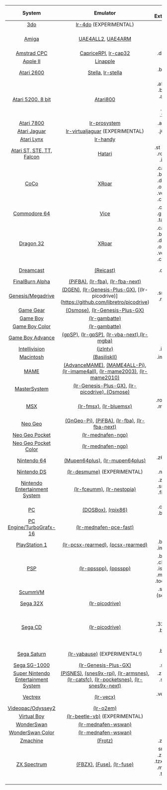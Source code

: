 | System | Emulator | Rom Extensions | BIOS |
|:--------------------------------------------------------------------------:|:-------------------------------------------------------------------------------------------------------------------------------------------------------------------------------------------------------------------------------------------------------------------------------------------------------------------------------------------------------------:|:-----------------------------------------------------------:|:----------------------------------------------------------------------------------------------------:|
| [3do](3do)  | [lr-4do](https://github.com/libretro/4do-libretro) (EXPERIMENTAL)  | .iso | panafz10.bin |
| [Amiga](Amiga)  | [UAE4ALL2](https://github.com/RetroPie/uae4all2), [UAE4ARM](https://github.com/Chips-fr/uae4arm-rpi/)  | .adf | kick13.rom, kick20.rom, kick31.rom |
| [Amstrad CPC](Amstrad-CPC)  | [CapriceRPI](https://github.com/KaosOverride/CapriceRPI), [lr-cap32](https://github.com/libretro/libretro-cap32.git)  | .dsk .cpc | None |
| [Apple II](Apple-II)  | [Linapple](http://sourceforge.net/projects/linapple/)  | .dsk | None |
| [Atari 2600](Atari-2600)  | [Stella](http://stella.sourceforge.net/), [lr-stella](https://github.com/libretro/stella-libretro)  | .bin .a26 .rom | None |
| [Atari 5200, 8 bit](Atari-800-and-5200)  | [Atari800](http://atari800.sourceforge.net/)  | .a52 .bas .bin .xex .atr .xfd .dcm .atr.gz .xfd.gz | ATARIXL.ROM, ATARIBAS.ROM, ATARIOSA.ROM, ATARIOSB.ROM, 5200.rom |
| [Atari 7800](Atari-7800)  | [lr-prosystem](https://github.com/libretro/prosystem-libretro)  | .a78 .bin | 7800 BIOS (U).rom |
| [Atari Jaguar](Atari-Jaguar)  | [lr-virtualjaguar](https://github.com/libretro/virtualjaguar-libretro) (EXPERIMENTAL)  | .j64 .jag | None |
| [Atari Lynx](Atari-Lynx)  | [lr-handy](https://github.com/libretro/libretro-handy)  | .lnx | None |
| [Atari ST, STE, TT, Falcon](Atari-ST-STE-TT-Falcon)  | [Hatari](http://hatari.tuxfamily.org/)  | .st .stx .img .rom .raw .ipf .ctr | None |
| [CoCo](Coco)  | [XRoar](http://www.6809.org.uk/xroar/)  | .cas .wav .bas .asc .dmk .jvc .os9 .dsk .vdk .rom .ccc .sna | bas13.rom |
| [Commodore 64](Commodore-64)  | [Vice](http://vice-emu.sourceforge.net/)  | .crt .d64 .g64 .t64 .tap .x64 | None |
| [Dragon 32](Dragon)  | [XRoar](http://www.6809.org.uk/xroar/)  | .cas .wav .bas .asc .dmk .jvc .os9 .dsk .vdk .rom .ccc .sna | d32.rom  |
| [Dreamcast](Dreamcast) | [(Reicast)](https://github.com/reicast/reicast-emulator) | .cdi .gdi | dc_boot.bin, dc_flash.bin |
| [FinalBurn Alpha](FinalBurn-Alpha) | [(PiFBA)](https://github.com/RetroPie/pifba), [(lr-fba)](https://github.com/libretro/fba-libretro), [(lr-fba-next)](https://github.com/libretro/libretro-fba.git) | .zip | neogeo.zip |
| [Genesis/Megadrive](Genesis-Megadrive) | [(DGEN)](http://dgen.sourceforge.net/), [(lr-Genesis-Plus-GX)](https://github.com/libretro/Genesis-Plus-GX), [(lr-picodrive)] (https://github.com/libretro/picodrive) | .smd .bin .md .iso | None |
| [Game Gear](Game-Gear) | [(Osmose)](https://github.com/RetroPie/osmose-rpi), [(lr-Genesis-Plus-GX)](https://github.com/libretro/Genesis-Plus-GX) | .gg | None |
| [Game Boy](Game-Boy) | [(lr-gambatte)](https://github.com/libretro/gambatte-libretro) | .gb | None |
| [Game Boy Color](Game-Boy-Color) | [(lr-gambatte)](https://github.com/libretro/gambatte-libretro) | .gbc | None |
| [Game Boy Advance](Game-Boy-Advance) | [(gpSP)](https://github.com/DPRCZ/gpsp), [(lr-gpSP)](https://github.com/libretro/gpsp), [(lr-vba-next)](https://github.com/libretro/vba-next),[(lr-mgba)](https://github.com/libretro/mgba) | .gba | gba_bios.bin |
| [Intellivision](Intellivision) | [(jzIntv)](http://spatula-city.org/~im14u2c/intv/) | .int .bin | exec.bin, grom.bin |
| [Macintosh](Macintosh) | [(BasiliskII)](http://basilisk.cebix.net/) | .img .rom | mac.rom, disk.img |
| [MAME](MAME) | [(AdvanceMAME)](http://advancemame.sourceforge.net/), [(MAME4ALL-Pi)](https://github.com/RetroPie/mame4all-pi), [(lr-imame4all)](https://github.com/libretro/imame4all-libretro), [(lr-mame2003)](https://github.com/libretro/mame2003-libretro), [(lr-mame2010)](https://github.com/libretro/mame2010-libretro) | .zip | neogeo.zip |
| [MasterSystem](Master-System) | [(lr-Genesis-Plus-GX)](https://github.com/libretro/Genesis-Plus-GX), [(lr-picodrive)](https://github.com/libretro/picodrive),,[(Osmose)](https://github.com/RetroPie/osmose-rpi) | .sms | None |
| [MSX](MSX) | [(lr-fmsx)](https://github.com/libretro/fmsx-libretro), [(lr-bluemsx)](https://github.com/libretro/blueMSX-libretro) | .rom .mx1 .mx2 .col .dsk | See Wiki Page |
| [Neo Geo](Neo-Geo) | [(GnGeo-Pi)](https://github.com/ymartel06/GnGeo-Pi), [(PiFBA)](https://github.com/RetroPie/pifba), [(lr-fba)](https://github.com/libretro/fba-libretro), [(lr-fba-next)](https://github.com/libretro/libretro-fba.git) | .zip | neogeo.zip |
| [Neo Geo Pocket](Neo-Geo-Pocket) | [(lr-mednafen-ngp)](https://github.com/libretro/beetle-ngp-libretro.git) | .ngp | None |
| [Neo Geo Pocket Color](Neo-Geo-Pocket-Color) | [(lr-mednafen-ngp)](https://github.com/libretro/beetle-ngp-libretro.git) | .ngc | None |
| [Nintendo 64](Nintendo-64) | [(Mupen64plus)](https://code.google.com/p/mupen64plus/), [(lr-mupen64plus)](https://github.com/libretro/mupen64plus-libretro) | .z64 .n64 .v64 | None |
| [Nintendo DS](Nintendo-DS) | [(lr-desmume)](https://github.com/libretro/desmume) (EXPERIMENTAL) | .nds .bin | None |
| [Nintendo Entertainment System](Nintendo-Entertainment-System) | [(lr-fceumm)](https://github.com/libretro/libretro-fceumm), [(lr-nestopia)](https://github.com/libretro/nestopia) | .zip .nes .smc .sfc .fig .swc .mgd | disksys.rom (for famicom games) |
| [PC](PC) | [(DOSBox)](http://www.dosbox.com/), [(rpix86)](http://rpix86.patrickaalto.com/) | .com .sh .bat .exe | None |
| [PC Engine/TurboGrafx-16](PC-Engine) | [(lr-mednafen-pce-fast)](https://github.com/libretro/beetle-pce-fast-libretro) | .pce | syscard3.pce |
| [PlayStation 1](Playstation-1) | [(lr-pcsx-rearmed)](https://github.com/libretro/pcsx_rearmed), [(pcsx-rearmed)](https://github.com/notaz/pcsx_rearmed) | .bin .cue .img .mdf | scph1001.BIN |
| [PSP](PSP) | [(lr-ppsspp)](https://github.com/libretro/libretro-ppsspp), [(ppsspp)](https://github.com/hrydgard/ppsspp) | .bin .cue .cbn .img .iso .m3u .mdf .pbp .toc .z .znx | None |
| [ScummVM](ScummVM) |  | .sh .svm (see wiki) | None |
| [Sega 32X](Sega-32X) | [(lr-picodrive)](https://github.com/libretro/picodrive) |  | None |
| [Sega CD](Sega-CD) | [(lr-picodrive)](https://github.com/libretro/picodrive) | .32x .smd .bin .md | us_scd1_9210.bin, eu_mcd1_9210.bin, jp_mcd1_9112.bin, or bios_CD_U.bin, bios_CD_E.bin, bios_CD_J.bin |
| [Sega Saturn](Saturn) | [(lr-yabause)](https://github.com/libretro/yabause) (EXPERIMENTAL!) | .bin .iso .mdf | saturn_bios.bin |
| [Sega SG-1000](SG-1000) | [(lr-Genesis-Plus-GX)](https://github.com/libretro/Genesis-Plus-GX) | .sg .zip | None |
| [Super Nintendo Entertainment System](Super-Nintendo-Entertainment-System) | [(PiSNES)](https://github.com/RetroPie/pisnes), [(snes9x-rpi)](https://github.com/RetroPie/snes9x-rpi), [(lr-armsnes)](https://github.com/rmaz/ARMSNES-libretro), [(lr-catsfc)](https://github.com/libretro/CATSFC-libretro), [(lr-pocketsnes)](https://github.com/libretro/pocketsnes-libretro), [(lr-snes9x-next)](https://github.com/libretro/snes9x-next) | .zip .smc .sfc .fig .swc | None |
| [Vectrex](Vectrex) | [(lr-vecx)](https://github.com/libretro/libretro-vecx) | .vec .gam .bin | None |
| [Videopac/Odyssey2](VideoPac-Odyssey-2) | [(lr-o2em)](https://github.com/libretro/libretro-o2em) | .bin | o2rom.bin |
| [Virtual Boy](Virtual-Boy) | [(lr-beetle-vb)](https://github.com/libretro/beetle-vb-libretro) (EXPERIMENTAL) | .vb | None |
| [WonderSwan](WonderSwan) | [(lr-mednafen-wswan)](https://github.com/libretro/beetle-wswan-libretro) | .ws | None |
| [WonderSwan Color](Wonderswan-Color) | [(lr-mednafen-wswan)](https://github.com/libretro/beetle-wswan-libretro) | .wsc | None |
| [Zmachine](Zmachine) | [(Frotz)](http://frotz.sourceforge.net/) | .z3 .DAT | None |
| [ZX Spectrum](ZX-Spectrum) | [(FBZX)](http://www.rastersoft.com/fbzx.html), [(Fuse)](http://fuse-emulator.sourceforge.net/), [(lr-fuse)](https://github.com/libretro/fuse-libretro) | sna .szx .z80 .tap .tzx .gz .udi .mgt .img .trd .scl .dsk | None |